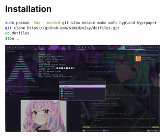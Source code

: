 # Installation

```bash
sudo pacman -Suy --needed git stow neovim mako wofi hypland hyprpaper fish starship foot swaylock waybar
git clone https://github.com/simidzu2ay/dotfiles.git
cd dotfiles
stow .
```

![Preview](./.github/assets/preview-screenshot.png)
